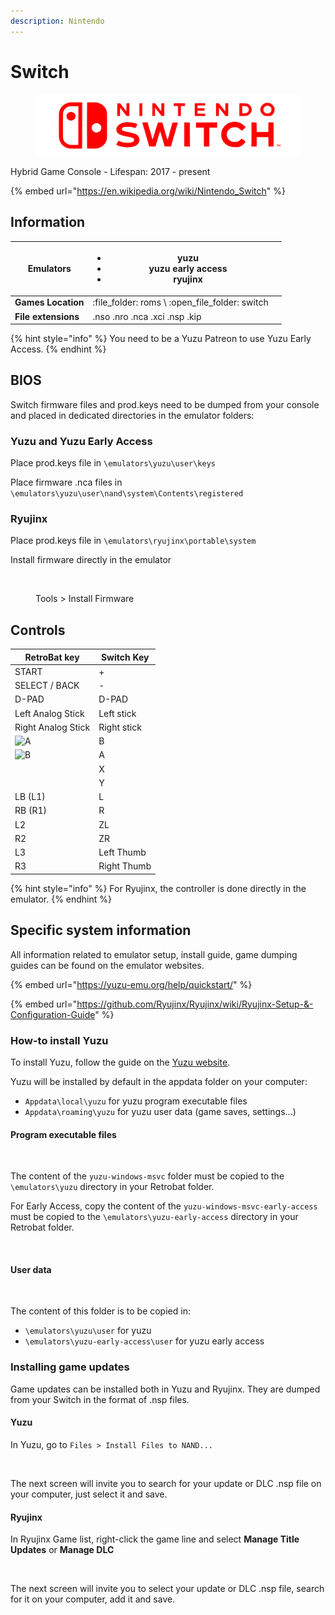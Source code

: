 ```yaml
---
description: Nintendo
---
```


# Switch

<figure><img src="https://raw.githubusercontent.com/fabricecaruso/es-theme-carbon/52ff37c9e265587d006945a2ba695b5a962b3a3d/art/logos/switch.svg" alt=""><figcaption></figcaption></figure>

Hybrid Game Console - Lifespan: 2017 - present

{% embed url="https://en.wikipedia.org/wiki/Nintendo_Switch" %}

## Information

| **Emulators**       | <ul><li>yuzu</li><li>yuzu early access</li><li>ryujinx</li></ul> |   |
| ------------------- | ---------------------------------------------------------------- | - |
| **Games Location**  | :file\_folder: roms \ :open\_file\_folder: switch                |   |
| **File extensions** | .nso .nro .nca .xci .nsp .kip                                    |   |

{% hint style="info" %}
You need to be a Yuzu Patreon to use Yuzu Early Access.
{% endhint %}

## BIOS

Switch firmware files and prod.keys need to be dumped from your console and placed in dedicated directories in the emulator folders:

### Yuzu and Yuzu Early Access

Place prod.keys file in `\emulators\yuzu\user\keys`

Place firmware .nca files in `\emulators\yuzu\user\nand\system\Contents\registered`

### Ryujinx

Place prod.keys file in `\emulators\ryujinx\portable\system`

Install firmware directly in the emulator

<figure><img src="https://i.imgur.com/CVXr1y7.png" alt=""><figcaption><p>Tools > Install Firmware</p></figcaption></figure>

## Controls

| RetroBat key                                                                              | Switch Key  |
| ----------------------------------------------------------------------------------------- | ----------- |
| START                                                                                     | +           |
| SELECT / BACK                                                                             | -           |
| D-PAD                                                                                     | D-PAD       |
| Left Analog Stick                                                                         | Left stick  |
| Right Analog Stick                                                                        | Right stick |
| ![A](<../../../../.gitbook/assets/image (1) (2) (1).png>)                                 | B           |
| ![B](<../../../../.gitbook/assets/image (4) (1).png>)                                     | A           |
| <img src="../../../../.gitbook/assets/image (3) (1) (2).png" alt="" data-size="original"> | X           |
| <img src="../../../../.gitbook/assets/image (2) (1) (1).png" alt="" data-size="line">     | Y           |
| LB (L1)                                                                                   | L           |
| RB (R1)                                                                                   | R           |
| L2                                                                                        | ZL          |
| R2                                                                                        | ZR          |
| L3                                                                                        | Left Thumb  |
| R3                                                                                        | Right Thumb |

{% hint style="info" %}
For Ryujinx, the controller is done directly in the emulator.
{% endhint %}

## Specific system information

All information related to emulator setup, install guide, game dumping guides can be found on the emulator websites.

{% embed url="https://yuzu-emu.org/help/quickstart/" %}

{% embed url="https://github.com/Ryujinx/Ryujinx/wiki/Ryujinx-Setup-&-Configuration-Guide" %}

### How-to install Yuzu

To install Yuzu, follow the guide on the [Yuzu website](https://yuzu-emu.org/help/quickstart/#downloading-and-installing-yuzu).

Yuzu will be installed by default in the appdata folder on your computer:

* `Appdata\local\yuzu` for yuzu program executable files
* `Appdata\roaming\yuzu` for yuzu user data (game saves, settings...)

#### Program executable files

<figure><img src="https://i.imgur.com/P8Pi1Ut.png" alt=""><figcaption></figcaption></figure>

The content of the `yuzu-windows-msvc` folder must be copied to the `\emulators\yuzu` directory in your Retrobat folder.

For Early Access, copy the content of the `yuzu-windows-msvc-early-access` must be copied to the `\emulators\yuzu-early-access` directory in your Retrobat folder.

<figure><img src="https://i.imgur.com/fq2gxNH.png" alt=""><figcaption></figcaption></figure>

#### User data

<figure><img src="https://i.imgur.com/CQhfYCR.png" alt=""><figcaption></figcaption></figure>

The content of this folder is to be copied in:

* `\emulators\yuzu\user` for yuzu
* `\emulators\yuzu-early-access\user` for yuzu early access

### Installing game updates

Game updates can be installed both in Yuzu and Ryujinx. They are dumped from your Switch in the format of .nsp files.

#### Yuzu

In Yuzu, go to `Files > Install Files to NAND...`

<figure><img src="https://i.imgur.com/B6jQIqZ.png" alt=""><figcaption></figcaption></figure>

The next screen will invite you to search for your update or DLC .nsp file on your computer, just select it and save.

#### Ryujinx

In Ryujinx Game list, right-click the game line and select **Manage Title Updates** or **Manage DLC**

<figure><img src="https://i.imgur.com/uRMjmAE.png" alt=""><figcaption></figcaption></figure>

The next screen will invite you to select your update or DLC .nsp file, search for it on your computer, add it and save.
